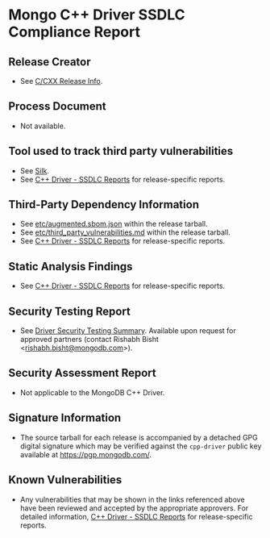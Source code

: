# Mongo C++ Driver SSDLC Compliance Report

## Release Creator

- See [C/CXX Release Info](https://docs.google.com/spreadsheets/d/1yHfGmDnbA5-Qt8FX4tKWC5xk9AhzYZx1SKF4AD36ecY/edit?usp=sharing).

## Process Document

- Not available. <!-- CXX-3007: replace with link to public-facing document once available. -->

## Tool used to track third party vulnerabilities

- See [Silk](https://us1.app.silk.security/inventory/asset-group/mongodb____DedupedAssetGroup____60640b8853771efe3af5f78ea37af5d1cdd190df).
- See [C++ Driver - SSDLC Reports](https://drive.google.com/drive/folders/1q9RI55trFzHlh8McALSIAbT6ugyn8zlO) for release-specific reports.

## Third-Party Dependency Information

- See [etc/augmented.sbom.json](https://github.com/mongodb/mongo-cxx-driver/blob/master/etc/augmented.sbom.json) within the release tarball.
- See [etc/third_party_vulnerabilities.md](https://github.com/mongodb/mongo-cxx-driver/blob/master/etc/third_party_vulnerabilities.md) within the release tarball.
- See [C++ Driver - SSDLC Reports](https://drive.google.com/drive/folders/1q9RI55trFzHlh8McALSIAbT6ugyn8zlO) for release-specific reports.

## Static Analysis Findings

- See [C++ Driver - SSDLC Reports](https://drive.google.com/drive/folders/1q9RI55trFzHlh8McALSIAbT6ugyn8zlO) for release-specific reports.

## Security Testing Report

- See [Driver Security Testing Summary](https://docs.google.com/document/d/1y2K_RY4GZVXpQvv4JH_35mSzFRTawNJ3mibpvSBU8H0/edit?usp=sharing). Available upon request for approved partners (contact Rishabh Bisht \<rishabh.bisht@mongodb.com\>).

## Security Assessment Report

- Not applicable to the MongoDB C++ Driver.

## Signature Information

- The source tarball for each release is accompanied by a detached GPG digital signature which may be verified against the `cpp-driver` public key available at https://pgp.mongodb.com/.

## Known Vulnerabilities

- Any vulnerabilities that may be shown in the links referenced above have been reviewed and accepted by the appropriate approvers. For detailed information, [C++ Driver - SSDLC Reports](https://drive.google.com/drive/folders/1q9RI55trFzHlh8McALSIAbT6ugyn8zlO) for release-specific reports.
